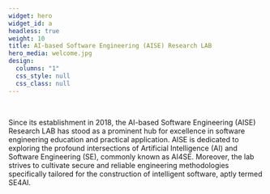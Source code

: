 ```yaml
---
widget: hero
widget_id: a
headless: true
weight: 10
title: AI-based Software Engineering (AISE) Research LAB
hero_media: welcome.jpg
design:
  columns: "1"
  css_style: null
  css_class: null
---
```

<br>

Since its establishment in 2018, the AI-based Software Engineering (AISE) Research LAB has stood as a prominent hub for excellence in software engineering education and practical application. AISE is dedicated to exploring the profound intersections of Artificial Intelligence (AI) and Software Engineering (SE), commonly known as AI4SE. Moreover, the lab strives to cultivate secure and reliable engineering methodologies specifically tailored for the construction of intelligent software, aptly termed SE4AI.